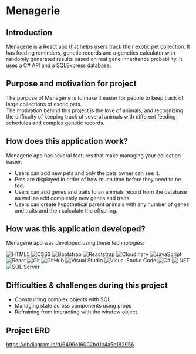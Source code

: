 # Menagerie

## Introduction  

Menagerie is a React app that helps users track their exotic pet collection. It has feeding reminders, genetic records and a genetics calculator with randomly generated 
results based on real gene inheritance probability. It uses a C# API and a SQLExpress database.


## Purpose and motivation for project  

The purpose of Menagerie is to make it easier for people to keep track of large collections of exotic pets.  
The motivation behind this project is the love of animals, and recognizing the difficulty of keeping track of several animals with different feeding schedules
and complex genetic records.

## How does this application work?  

Menagerie app has several features that make managing your collection easier:  

- Users can add new pets and only the pets owner can see it.
- Pets are displayed in order of how much time before they need to be fed. 
- Users can add genes and traits to an animals record from the database as well as add completely new genes and traits.  
- Users can create hypothetical parent animals with any number of genes and traits and then calculate the offspring.

## How was this application developed?  

Menagerie app was developed using these technologies:  

![HTML5](https://img.shields.io/badge/html5%20-%23E34F26.svg?&style=for-the-badge&logo=html5&logoColor=white) ![CSS3](https://img.shields.io/badge/css3%20-%231572B6.svg?&style=for-the-badge&logo=css3&logoColor=white) ![Bootstrap](https://img.shields.io/badge/Bootstrap%20-%23563D7C.svg?&style=for-the-badge&logo=bootstrap&logoColor=white) ![Reactstrap](https://img.shields.io/badge/Reactstrap%20-%23563D7C.svg?&style=for-the-badge&logo=bootstrap&logoColor=white) ![Cloudinary](https://img.shields.io/badge/Cloudinary%20-%230077FF.svg?&style=for-the-badge&logo=cloudinary&logoColor=white)
![JavaScript](https://img.shields.io/badge/javascript%20-%23323330.svg?&style=for-the-badge&logo=javascript&logoColor=%23F7DF1E) ![React](https://img.shields.io/badge/react%20-%2320232a.svg?&style=for-the-badge&logo=react&logoColor=%2361DAFB) ![Git](https://img.shields.io/badge/git%20-%23F05033.svg?&style=for-the-badge&logo=git&logoColor=white) ![GitHub](https://img.shields.io/badge/github%20-%23121011.svg?&style=for-the-badge&logo=github&logoColor=white) ![Visual Studio](https://img.shields.io/badge/Visual_Studio%20-%235C2D91.svg?&style=for-the-badge&logo=visual-studio&logoColor=white)
![Visual Studio Code](https://img.shields.io/badge/VSCode%20-%23007ACC.svg?&style=for-the-badge&logo=visual-studio-code&logoColor=white) ![C#](https://img.shields.io/badge/C%23%20-%23239120.svg?&style=for-the-badge&logo=c-sharp&logoColor=white) ![.NET](https://img.shields.io/badge/.NET%20-%235C2D91.svg?&style=for-the-badge&logo=.net&logoColor=white) ![SQL Server](https://img.shields.io/badge/SQL_Server%20-%23CC2927.svg?&style=for-the-badge&logo=microsoft-sql-server&logoColor=white)



## Difficulties & challenges during this project  

- Constructing complex objects with SQL
- Managing state across components using props
- Refraining from interacting with the window object

## Project ERD

https://dbdiagram.io/d/6499e16002bd1c4a5e182956
